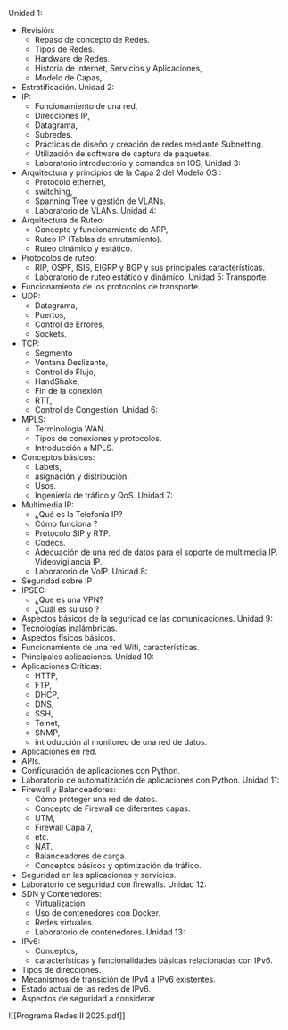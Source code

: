 Unidad 1:
- Revisión:
	- Repaso de concepto de Redes.
	- Tipos de Redes.
	- Hardware de Redes.
	- Historia de Internet, Servicios y Aplicaciones,
	- Modelo de Capas,
- Estratificación.
Unidad 2:
- IP:
	- Funcionamiento de una red,
	- Direcciones IP,
	- Datagrama,
	- Subredes.
	- Prácticas de diseño y creación de redes mediante Subnetting. 
	- Utilización de software de captura de paquetes.
	- Laboratorio introductorio y comandos en IOS, 
Unidad 3:
- Arquitectura y principios de la Capa 2 del Modelo OSI:
	- Protocolo ethernet,
	- switching,
	- Spanning Tree y gestión de VLANs.
	- Laboratorio de VLANs.
Unidad 4:
- Arquitectura de Ruteo:
	- Concepto y funcionamiento de ARP,
	- Ruteo IP (Tablas de enrutamiento).
	- Ruteo dinámico y estático.
- Protocolos de ruteo:
	- RIP, OSPF, ISIS, EIGRP y BGP y sus principales características.
	- Laboratorio de ruteo estático y dinámico.
Unidad 5: Transporte.
- Funcionamiento de los protocolos de transporte.
- UDP:
	- Datagrama,
	- Puertos,
	- Control de Errores,
	- Sockets.
- TCP:
	- Segmento
	- Ventana Deslizante,
	- Control de Flujo,
	- HandShake,
	- Fin de la conexión,
	- RTT,
	- Control de Congestión.
Unidad 6:
- MPLS:
	- Terminología WAN.
	- Tipos de conexiones y protocolos.
	- Introducción a MPLS.
- Conceptos básicos:
	- Labels,
	- asignación y distribución.
	- Usos.
	- Ingeniería de tráfico y QoS.
Unidad 7:
- Multimedia IP:
	- ¿Qué es la Telefonía IP?
	- Cómo funciona ?
	- Protocolo SIP y RTP.
	- Codecs.
	- Adecuación de una red de datos para el soporte de multimedia IP. Videovigilancia IP.
	- Laboratorio de VoIP.
Unidad 8:
- Seguridad sobre IP
- IPSEC:
	- ¿Que es una VPN?
	- ¿Cuál es su uso ?
- Aspectos básicos de la seguridad de las comunicaciones.
Unidad 9:
- Tecnologías inalámbricas.
- Aspectos físicos básicos.
- Funcionamiento de una red Wifi, características.
- Principales aplicaciones.
Unidad 10:
- Aplicaciones Críticas:
	- HTTP,
	- FTP,
	- DHCP,
	- DNS,
	- SSH,
	- Telnet,
	- SNMP,
	- introducción al monitoreo de una red de datos.
- Aplicaciones en red.
- APIs.
- Configuración de aplicaciones con Python.
- Laboratorio de automatización de aplicaciones con Python.
Unidad 11:
- Firewall y Balanceadores:
	- Cómo proteger una red de datos.
	- Concepto de Firewall de diferentes capas.
	- UTM,
	- Firewall Capa 7,
	- etc.
	- NAT.
	- Balanceadores de carga.
	- Conceptos básicos y optimización de tráfico.
- Seguridad en las aplicaciones y servicios.
- Laboratorio de seguridad con firewalls.
Unidad 12:
- SDN y Contenedores:
	- Virtualización.
	- Uso de contenedores con Docker.
	- Redes virtuales.
	- Laboratorio de contenedores.
Unidad 13:
- IPv6:
	- Conceptos,
	- características y funcionalidades básicas relacionadas con IPv6.
- Tipos de direcciones.
- Mecanismos de transición de IPv4 a IPv6 existentes.
- Estado actual de las redes de IPv6.
- Aspectos de seguridad a considerar

![[Programa Redes II 2025.pdf]]
